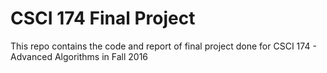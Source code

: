 # CSCI 174 Final Project
This repo contains the code and report of final project done for CSCI 174 - Advanced Algorithms in Fall 2016

